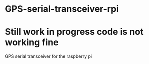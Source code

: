# GPS-serial-transceiver-rpi
# Still work in progress code is not working fine

GPS serial transceiver for the raspberry pi

